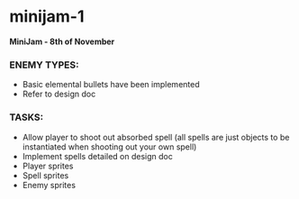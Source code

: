 # minijam-1

**MiniJam - 8th of November**

### ENEMY TYPES:
- Basic elemental bullets have been implemented
- Refer to design doc

### TASKS:
- Allow player to shoot out absorbed spell (all spells are just objects to be instantiated when shooting out your own spell)
- Implement spells detailed on design doc
- Player sprites
- Spell sprites
- Enemy sprites
